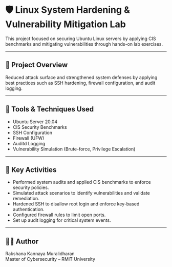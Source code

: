 # 🛡️ Linux System Hardening & Vulnerability Mitigation Lab

This project focused on securing Ubuntu Linux servers by applying CIS benchmarks and mitigating vulnerabilities through hands-on lab exercises.

---

## 📌 Project Overview

Reduced attack surface and strengthened system defenses by applying best practices such as SSH hardening, firewall configuration, and audit logging.

---

## 🔧 Tools & Techniques Used

- Ubuntu Server 20.04  
- CIS Security Benchmarks  
- SSH Configuration  
- Firewall (UFW)  
- Auditd Logging  
- Vulnerability Simulation (Brute-force, Privilege Escalation)

---

## 🧩 Key Activities

- Performed system audits and applied CIS benchmarks to enforce security policies.  
- Simulated attack scenarios to identify vulnerabilities and validate remediation.  
- Hardened SSH to disallow root login and enforce key-based authentication.  
- Configured firewall rules to limit open ports.  
- Set up audit logging for critical system events.


---

## 👩‍💻 Author

Rakshana Kannaya Muralidharan  
Master of Cybersecurity – RMIT University  
